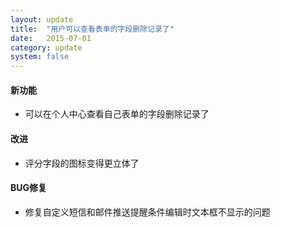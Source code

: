 ```yaml
---
layout: update
title:  "用户可以查看表单的字段删除记录了"
date:   2015-07-01
category: update
system: false
---
```


#### 新功能
* 可以在个人中心查看自己表单的字段删除记录了

#### 改进
* 评分字段的图标变得更立体了

#### BUG修复
* 修复自定义短信和邮件推送提醒条件编辑时文本框不显示的问题
